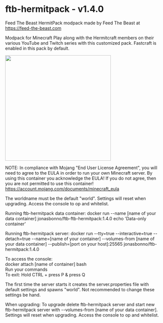 # ftb-hermitpack - v1.4.0
Feed The Beast HermitPack modpack
made by Feed The Beast at https://feed-the-beast.com

Modpack for Minecraft
Play along with the Hermitcraft members on their various YouTube and Twitch series with this customized pack.
Fastcraft is enabled in this pack by default.

<img src="http://media-elerium.cursecdn.com/avatars/thumbnails/52/294/340/340/636113638663242082.png" width="340" height="340">

NOTE: In compliance with Mojang "End User License Agreement", you will need to agree to the EULA in order to run your own Minecraft server. By using this container you acknowledge the EULA! If you do not agree, then you are not permitted to use this container!
https://account.mojang.com/documents/minecraft_eula

The worldname must be the default "world". 
Settings will reset when upgrading.
Access the console to op and whitelist.

Running ftb-hermitpack data container:
docker run --name [name of your data container] jonasbonno/ftb-ftb-hermitpack:1.4.0 echo 'Data-only container'

Running ftb-hermitpack server:
docker run --tty=true --interactive=true --detach=true --name=[name of your container] --volumes-from [name of your data container] --publish=[port on your host]:25565 jonasbonno/ftb-hermitpack:1.4.0

To access the console:
</br>docker attach [name of container] bash
</br>Run your commands
</br>To exit: Hold CTRL + press P & press Q

The first time the server starts it creates the server.properties file with default settings and spawns "world". 
Not recommended to change these settings be hand.

When upgrading:
To upgrade delete ftb-hermitpack server and start new ftb-hermitpack server with --volumes-from [name of your data container].
Settings will reset when upgrading.
Access the console to op and whitelist.
